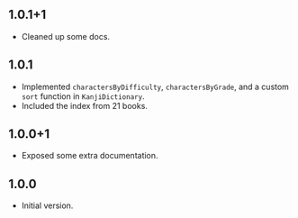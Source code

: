 ## 1.0.1+1

- Cleaned up some docs.

## 1.0.1

- Implemented `charactersByDifficulty`, `charactersByGrade`, and a custom `sort` function in `KanjiDictionary`.
- Included the index from 21 books.

## 1.0.0+1

- Exposed some extra documentation.

## 1.0.0

- Initial version.
